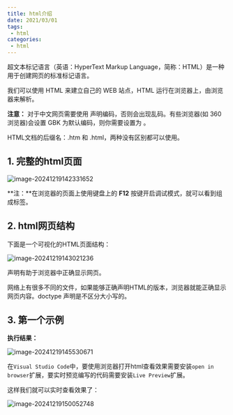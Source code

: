 ```yaml
---
title: html介绍
date: 2021/03/01
tags:
 - html
categories:
 - html
---
```

超文本标记语言（英语：HyperText Markup Language，简称：HTML）是一种用于创建网页的标准标记语言。

我们可以使用 HTML 来建立自己的 WEB 站点，HTML 运行在浏览器上，由浏览器来解析。

**注意：** 对于中文网页需要使用 <meta charset="utf-8"> 声明编码，否则会出现乱码。有些浏览器(如 360 浏览器)会设置 GBK 为默认编码，则你需要设置为 <meta charset="gbk">。

HTML文档的后缀名：.htm 和 .html，两种没有区别都可以使用。

## 1. 完整的html页面

![image-20241219142331652](https://bucket-linxc.oss-cn-guangzhou.aliyuncs.com/images/image-20241219142331652.png)




**注：**在浏览器的页面上使用键盘上的 **F12** 按键开启调试模式，就可以看到组成标签。

## 2. html网页结构

下面是一个可视化的HTML页面结构：

![image-20241219143021236](https://bucket-linxc.oss-cn-guangzhou.aliyuncs.com/images/image-20241219143021236.png)



<!DOCTYPE>声明有助于浏览器中正确显示网页。

网络上有很多不同的文件，如果能够正确声明HTML的版本，浏览器就能正确显示网页内容。doctype 声明是不区分大小写的。

## 3. 第一个示例



**执行结果：**

![image-20241219145530671](https://bucket-linxc.oss-cn-guangzhou.aliyuncs.com/images/image-20241219145530671.png)

在```Visual Studio Code```中，要使用浏览器打开html查看效果需要安装```open in browser```扩展，要实时预览编写的代码需要安装```Live Preview```扩展。

这样我们就可以实时查看效果了：

![image-20241219150052748](https://bucket-linxc.oss-cn-guangzhou.aliyuncs.com/images/image-20241219150052748.png)